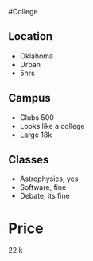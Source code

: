 #College

## Location
- Oklahoma
- Urban
- 5hrs


## Campus
- Clubs 500
- Looks like a college
- Large 18k

## Classes

- Astrophysics, yes
- Software, fine
- Debate, its fine
# Price

22 k